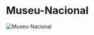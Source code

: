 # Museu-Nacional
![Museu-Nacional](https://github.com/johnxMartins/Museu-Nacional/blob/johnminatow/prints/gif1.gif)
